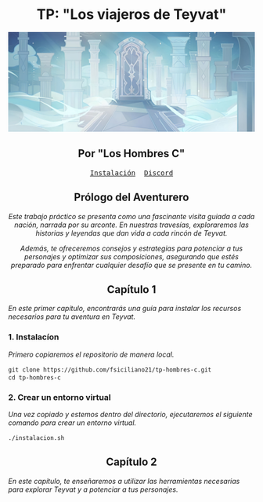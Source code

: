 <div align="center">

# TP: "Los viajeros de Teyvat"

![Texto alternativo](imagenes/banner.jpg)

<h2 align="center">
    Por "Los Hombres C"
</h2>

</div>

<div align="center">

<p>
  <a href="#capitulo-1"><kbd>Instalación</kbd></a>&ensp;&ensp;
  <a href="http://discord.gg/huXuTsav"><kbd>Discord</kbd></a>
</p>

## Prólogo del Aventurero

_Este trabajo práctico se presenta como una fascinante visita guiada a cada nación, narrada por su arconte. En nuestras travesías, exploraremos las historias y leyendas que dan vida a cada rincón de Teyvat._

_Además, te ofreceremos consejos y estrategias para potenciar a tus personajes y optimizar sus composiciones, asegurando que estés preparado para enfrentar cualquier desafío que se presente en tu camino._

</div>

<div align="center" id="capitulo-1">

## Capítulo 1

</div>

_En este primer capítulo, encontrarás una guía para instalar los recursos necesarios para tu aventura en Teyvat._

### 1. Instalacíon

_Primero copiaremos el repositorio de manera local._

```
git clone https://github.com/fsiciliano21/tp-hombres-c.git
cd tp-hombres-c
```
### 2. Crear un entorno virtual

_Una vez copiado y estemos dentro del directorio, ejecutaremos el siguiente comando para crear un entorno virtual._


```
./instalacion.sh
```

<div align="center">

## Capítulo 2

</div>

_En este capítulo, te enseñaremos a utilizar las herramientas necesarias para explorar Teyvat y a potenciar a tus personajes._


